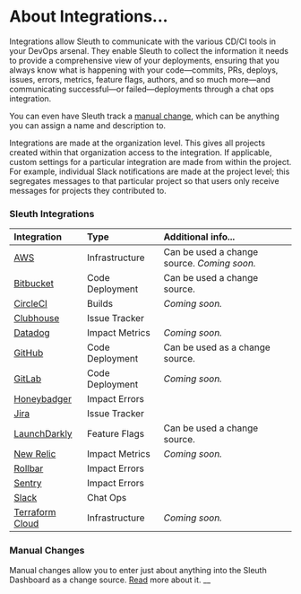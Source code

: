 # About Integrations...

Integrations allow Sleuth to communicate with the various CD/CI tools in your DevOps arsenal. They enable Sleuth to collect the information it needs to provide a comprehensive view of your deployments, ensuring that you always know what is happening with your code—commits, PRs, deploys, issues, errors, metrics, feature flags, authors, and so much more—and communicating successful—or failed—deployments through a chat ops integration. 

You can even have Sleuth track a [manual change](manual-changes.md), which can be anything you can assign a name and description to. 

Integrations are made at the organization level. This gives all projects created within that organization access to the integration. If applicable, custom settings for a particular integration are made from within the project. For example, individual Slack notifications are made at the project level; this segregates messages to that particular project so that users only receive messages for projects they contributed to.  

### Sleuth Integrations

| Integration | Type | Additional info... |
| :--- | :--- | :--- |
| [AWS](change-sources/infrastructure/aws.md) | Infrastructure | Can be used a change source. _Coming soon._  |
| [Bitbucket](change-sources/code-deployment/bitbucket.md) | Code Deployment | Can be used a change source.  |
| [CircleCI](builds/circleci.md) | Builds | _Coming soon._ |
| [Clubhouse](issue-trackers/clubhouse.md) | Issue Tracker |  |
| [Datadog](impact-sources/metrics/datadog.md) | Impact Metrics | _Coming soon._ |
| [GitHub](change-sources/code-deployment/github.md) | Code Deployment | Can be used as a change source.  |
| [GitLab](change-sources/code-deployment/gitlab.md) | Code Deployment | _Coming soon._ |
| [Honeybadger](impact-sources/errors/honeybadger.md) | Impact Errors |  |
| [Jira](issue-trackers/jira.md) | Issue Tracker |  |
| [LaunchDarkly](change-sources/feature-flags/launchdarkly.md) | Feature Flags | Can be used a change source.  |
| [New Relic]() | Impact Metrics | _Coming soon._ |
| [Rollbar](impact-sources/errors/rollbar.md) | Impact Errors |  |
| [Sentry](impact-sources/errors/sentry.md) | Impact Errors |  |
| [Slack](chat-ops/slack.md) | Chat Ops |  |
| [Terraform Cloud](change-sources/infrastructure/terraform-cloud.md) | Infrastructure | _Coming soon._  |

### Manual Changes

Manual changes allow you to enter just about anything into the Sleuth Dashboard as a change source. [Read](manual-changes.md) more about it.  __

